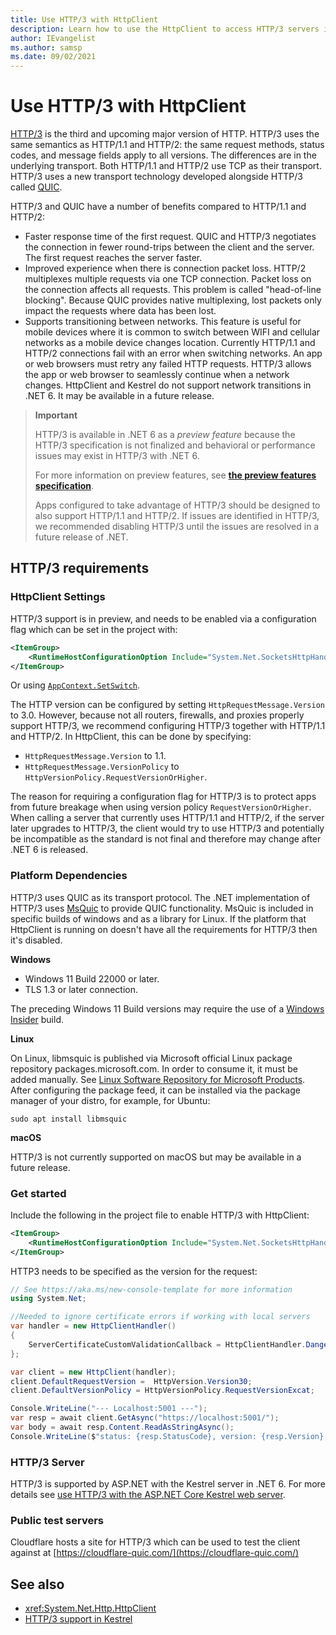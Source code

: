```yaml
---
title: Use HTTP/3 with HttpClient
description: Learn how to use the HttpClient to access HTTP/3 servers in .NET 6
author: IEvangelist
ms.author: samsp
ms.date: 09/02/2021
---
```


# Use HTTP/3 with HttpClient

[HTTP/3](https://quicwg.org/base-drafts/draft-ietf-quic-http.html) is the third and upcoming major version of HTTP. HTTP/3 uses the same semantics as HTTP/1.1 and HTTP/2: the same request methods, status codes, and message fields apply to all versions. The differences are in the underlying transport. Both HTTP/1.1 and HTTP/2 use TCP as their transport. HTTP/3 uses a new transport technology developed alongside HTTP/3 called [QUIC](https://datatracker.ietf.org/doc/html/draft-ietf-quic-transport-34).

HTTP/3 and QUIC have a number of benefits compared to HTTP/1.1 and HTTP/2:

- Faster response time of the first request. QUIC and HTTP/3 negotiates the connection in fewer round-trips between the client and the server. The first request reaches the server faster.
- Improved experience when there is connection packet loss. HTTP/2 multiplexes multiple requests via one TCP connection. Packet loss on the connection affects all requests. This problem is called "head-of-line blocking". Because QUIC provides native multiplexing, lost packets only impact the requests where data has been lost.
- Supports transitioning between networks. This feature is useful for mobile devices where it is common to switch between WIFI and cellular networks as a mobile device changes location. Currently HTTP/1.1 and HTTP/2 connections fail with an error when switching networks. An app or web browsers must retry any failed HTTP requests. HTTP/3 allows the app or web browser to seamlessly continue when a network changes. HttpClient and Kestrel do not support network transitions in .NET 6. It may be available in a future release.

> **Important**
>
> HTTP/3 is available in .NET 6 as a _preview feature_ because the HTTP/3 specification is not finalized and behavioral or performance issues may exist in HTTP/3 with .NET 6.
>
> For more information on preview features, see [**the preview features specification**](https://github.com/dotnet/designs/blob/main/accepted/2021/preview-features/preview-features.md#are-preview-features-supported).
>
> Apps configured to take advantage of HTTP/3 should be designed to also support HTTP/1.1 and HTTP/2. If issues are identified in HTTP/3, we recommended disabling HTTP/3 until the issues are resolved in a future release of .NET.

## HTTP/3 requirements

### HttpClient Settings

HTTP/3 support is in preview, and needs to be enabled via a configuration flag which can be set in the project with:

```xml
<ItemGroup>
    <RuntimeHostConfigurationOption Include="System.Net.SocketsHttpHandler.Http3Support" Value="true">
</ItemGroup>
```

Or using [`AppContext.SetSwitch`](/dotnet/api/system.appcontext.setswitch).

The HTTP version can be configured by setting `HttpRequestMessage.Version` to 3.0. However, because not all routers, firewalls, and proxies properly support HTTP/3, we recommend configuring HTTP/3 together with HTTP/1.1 and HTTP/2. In HttpClient, this can be done by specifying:

- `HttpRequestMessage.Version` to 1.1.
- `HttpRequestMessage.VersionPolicy` to `HttpVersionPolicy.RequestVersionOrHigher`.

The reason for requiring a configuration flag for HTTP/3 is to protect apps from future breakage when using version policy `RequestVersionOrHigher`. When calling a server that currently uses HTTP/1.1 and HTTP/2, if the server later upgrades to HTTP/3, the client would try to use HTTP/3 and potentially be incompatible as the standard is not final and therefore may change after .NET 6 is released.

### Platform Dependencies

HTTP/3 uses QUIC as its transport protocol. The .NET implementation of HTTP/3 uses [MsQuic](https://github.com/microsoft/msquic) to provide QUIC functionality. MsQuic is included in specific builds of windows and as a library for Linux. If the platform that HttpClient is running on doesn't have all the requirements for HTTP/3 then it's disabled.

**Windows**

- Windows 11 Build 22000 or later.
- TLS 1.3 or later connection.

The preceding Windows 11 Build versions may require the use of a [Windows Insider](https://insider.windows.com/) build.

**Linux**

On Linux, libmsquic is published via Microsoft official Linux package repository packages.microsoft.com. In order to consume it, it must be added manually. See [Linux Software Repository for Microsoft Products](https://windows-server/administration/linux-package-repository-for-microsoft-software). After configuring the package feed, it can be installed via the package manager of your distro, for example, for Ubuntu:

```shell
sudo apt install libmsquic
```

**macOS**

HTTP/3 is not currently supported on macOS but may be available in a future release.

### Get started

Include the following in the project file to enable HTTP/3 with HttpClient:

```xml
<ItemGroup>
    <RuntimeHostConfigurationOption Include="System.Net.SocketsHttpHandler.Http3Support" Value="true" />
</ItemGroup>
```

HTTP3 needs to be specified as the version for the request:

```c#
// See https://aka.ms/new-console-template for more information
using System.Net;

//Needed to ignore certificate errors if working with local servers
var handler = new HttpClientHandler()
{
    ServerCertificateCustomValidationCallback = HttpClientHandler.DangerousAcceptAnyServerCertificateValidator;
};

var client = new HttpClient(handler);
client.DefaultRequestVersion =  HttpVersion.Version30;
client.DefaultVersionPolicy = HttpVersionPolicy.RequestVersionExcat;

Console.WriteLine("--- Localhost:5001 ---");
var resp = await client.GetAsync("https://localhost:5001/");
var body = await resp.Content.ReadAsStringAsync();
Console.WriteLine($"status: {resp.StatusCode}, version: {resp.Version}, body: {body.Substring(0, Math.Min(100, body.Length))}");
```

### HTTP/3 Server

HTTP/3 is supported by ASP.NET with the Kestrel server in .NET 6. For more details see  [use HTTP/3 with the ASP.NET Core Kestrel web server](/aspnet/core/fundamentals/servers/kestrel/http3).

### Public test servers

Cloudflare hosts a site for HTTP/3 which can be used to test the client against at [https://cloudflare-quic.com/](https://cloudflare-quic.com/)

## See also

- <xref:System.Net.Http.HttpClient>
- [HTTP/3 support in Kestrel][http3Kestrel]

[http3Kestrel]: /aspnet/core/fundamentals/servers/kestrel/http3
